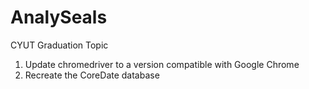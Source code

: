 # AnalySeals
CYUT Graduation Topic

1. Update chromedriver to a version compatible with Google Chrome
2. Recreate the CoreDate database
